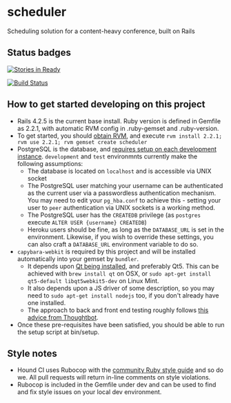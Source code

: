 # scheduler
Scheduling solution for a content-heavy conference, built on Rails

## Status badges

[![Stories in Ready](https://badge.waffle.io/nineworldsgeekfest/scheduler.png?label=ready&title=Ready)](http://waffle.io/nineworldsgeekfest/scheduler)

[![Build Status](https://travis-ci.org/nineworldsgeekfest/scheduler.svg?branch=master)](https://travis-ci.org/nineworldsgeekfest/scheduler)

## How to get started developing on this project

* Rails 4.2.5 is the current base install. Ruby version is defined in Gemfile as 2.2.1, with automatic RVM config in .ruby-gemset and .ruby-version.
* To get started, you should [obtain RVM](https://rvm.io/), and execute `rvm install 2.2.1; rvm use 2.2.1; rvm gemset create scheduler`
* PostgreSQL is the database, and [requires setup on each development instance](https://www.digitalocean.com/community/tutorials/how-to-use-postgresql-with-your-ruby-on-rails-application-on-ubuntu-14-04). `development` and `test` environmnts currently make the following assumptions:
  * The database is located on `localhost` and is accessible via UNIX socket
  * The PostgreSQL user matching your username can be authenticated as the current user via a passwordless authentication mechanism. You may need to edit your `pg_hba.conf` to achieve this - setting your user to `peer` authentication via UNIX sockets is a working method.
  * The PostgreSQL user has the `CREATEDB` privilege (as `postgres` execute `ALTER USER {username} CREATEDB`)
  * Heroku users should be fine, as long as the `DATABASE_URL` is set in the environment. Likewise, if you wish to override these settings, you can also craft a `DATABASE_URL` environment variable to do so.
* `capybara-webkit` is required by this project and will be installed automatically into your gemset by `bundler`.
  * It depends upon [Qt being installed](https://github.com/thoughtbot/capybara-webkit), and preferably Qt5. This can be achieved with `brew install qt` on OSX, or `sudo apt-get install qt5-default libqt5webkit5-dev` on Linux Mint. 
  * It also depends upon a JS driver of some description, so you may need to `sudo apt-get install nodejs` too, if you don't already have one installed.
  * The approach to back and front end testing roughly follows [this advice from Thoughtbot](https://robots.thoughtbot.com/how-we-test-rails-applications).
* Once these pre-requisites have been satisfied, you should be able to run the setup script at bin/setup.

## Style notes

* Hound CI uses Rubocop with the [community Ruby style guide](https://github.com/bbatsov/ruby-style-guide) and so do we. All pull requests will return in-line comments on style violations. 
* Rubocop is included in the Gemfile under dev and can be used to find and fix style issues on your local dev environment.
